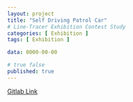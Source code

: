 ```yaml
---
layout: project
title: "Self Driving Patrol Car"
# Line-Tracer Exhibition Contest Study
categories: [ Exhibition ]
tags: [ Exhibition ]

data: 0000-00-00

# true false
published: true
---
```


[Gitlab Link](https://gitlab.com/MAZE-dankook/self-driving-patrol-car)